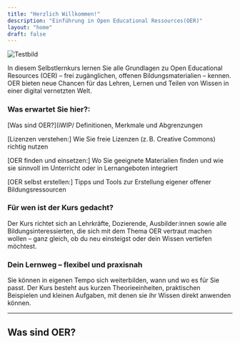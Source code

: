 ```yaml
---
title: "Herzlich Willkommen!"
description: "Einführung in Open Educational Ressources(OER)"
layout: "home"
draft: false
---
```

![Testbild](/iWIP/bilder/einfuehrung/Bild1.png)

In diesem Selbstlernkurs lernen Sie alle Grundlagen zu Open Educational Resources (OER) – frei zugänglichen, offenen Bildungsmaterialien – kennen. 
OER bieten neue Chancen für das Lehren, Lernen und Teilen von Wissen in einer digital vernetzten Welt.

### Was erwartet Sie hier?:

[Was sind OER?](iWIP/ Definitionen, Merkmale und Abgrenzungen

[Lizenzen verstehen:] Wie Sie freie Lizenzen (z. B. Creative Commons) richtig nutzen

[OER finden und einsetzen:] Wo Sie geeignete Materialien finden und wie sie sinnvoll im Unterricht oder in Lernangeboten integriert

[OER selbst erstellen:] Tipps und Tools zur Erstellung eigener offener Bildungsressourcen

### Für wen ist der Kurs gedacht?

Der Kurs richtet sich an Lehrkräfte, Dozierende, Ausbilder:innen sowie alle Bildungsinteressierten, die sich mit dem Thema OER vertraut machen wollen – ganz gleich, ob du neu einsteigst oder dein Wissen vertiefen möchtest.

### Dein Lernweg – flexibel und praxisnah

Sie können in eigenen Tempo sich weiterbilden, wann und wo es für Sie passt. Der Kurs besteht aus kurzen Theorieeinheiten, praktischen Beispielen und kleinen Aufgaben, mit denen sie ihr Wissen direkt anwenden können.

---

## Was sind OER?
